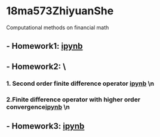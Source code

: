 # 18ma573ZhiyuanShe
Computational methods on financial math
## - Homework1: [ipynb](src/hw1.ipynb)
## - Homework2: \\
 ### 1. Second order finite difference operator [ipynb](src/hw2.ipynb) \n
 ### 2.Finite difference operator with higher order convergence[ipynb](src/hw2_1.ipynb) \n
## - Homework3: [ipynb](src/HW3_1.ipynb)
